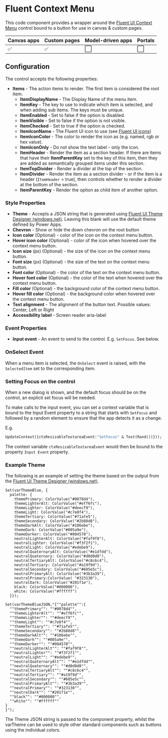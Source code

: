 # Fluent Context Menu

This code component provides a wrapper around the [Fluent UI Context Menu](https://developer.microsoft.com/en-us/fluentui#/controls/web/contextualmenu) control bound to a button for use in canvas & custom pages.

| Canvas apps | Custom pages | Model-driven apps | Portals |
| ----------- | ------------ | ----------------- | ------- |
| ✅           | ✅            | ⬜                 | ⬜       |

## Configuration

The control accepts the following properties:

- **Items** - The action items to render. The first item is considered the root item.
  - **ItemDisplayName** - The Display Name of the menu item.
  - **ItemKey** - The key to use to indicate which item is selected, and when adding sub items. The keys must be unique.
  - **ItemEnabled** - Set to false if the option is disabled.
  - **ItemVisible** - Set to false if the option is not visible.
  - **ItemChecked** - Set to true if the option is checked.
  - **ItemIconName** - The Fluent UI icon to use (see [Fluent UI icons](https://developer.microsoft.com/en-us/fluentui#/styles/web/icons))
  - **ItemIconColor** - The color to render the icon as (e.g. named, rgb or hex value).
  - **ItemIconOnly** - Do not show the text label - only the icon.
  - **ItemHeader** - Render the item as a section header. If there are items that have their **ItemParentKey** set to the key of this item, then they are added as semantically grouped items under this section.
  - **ItemTopDivider** - Render a divider at the top of the section.
  - **ItemDivider** - Render the item as a section divider - or if the item is a header (`ItemHeader` = true), then controls whether to render a divider at the bottom of the section.
  - **ItemParentKey** - Render the option as child item of another option.


### Style Properties

- **Theme** - Accepts a JSON string that is generated using [Fluent UI Theme Designer (windows.net)](https://fabricweb.z5.web.core.windows.net/pr-deploy-site/refs/heads/master/theming-designer/). Leaving this blank will use the default theme defined by Power Apps.
- **Chevron** - Show or hide the down chevron on the root button
- **Icon color** (Optional) - color of the icon on the context menu button.
- **Hover icon color** (Optional) - color of the icon when hovered over the context menu button.
- **Icon size** (px)  (Optional) - the size of the icon on the context menu button.
- **Font size** (px) (Optional) - the size of the text on the context menu button.
- **Font color** (Optional) - the color of the text on the context menu button.
- **Hover font color** (Optional) - the color of the text when hovered over the context menu button.
- **Fill color** (Optional) - the background color of the context menu button.
- **Hover fill color** (Optional) - the background color when hovered over the context menu button.
- **Text alignment** - The alignment of the button text. Possible values: Center, Left or Right
- **Accessibility label** - Screen reader aria-label

### Event Properties

- **Input event** - An event to send to the control. E.g. `SetFocus`. See below.

### OnSelect Event

When a menu item is selected, the `OnSelect` event is raised, with the `SelectedItem` set to the corresponding item.

### Setting Focus on the control

When a new dialog is shown, and the default focus should be on the control, an explicit set focus will be needed. 

To make calls to the input event, you can set a context variable that is bound to the Input Event property to a string that starts with `SetFocus` and followed by a random element to ensure that the app detects it as a change.

E.g.

```vb
UpdateContext({ctxResizableTextareaEvent:"SetFocus" & Text(Rand())}));
```

The context variable `ctxResizableTextareaEvent` would then be bound to the property `Input Event` property.

### Example Theme

The following is an example of setting the theme based on the output from the [Fluent UI Theme Designer (windows.net)](https://fabricweb.z5.web.core.windows.net/pr-deploy-site/refs/heads/master/theming-designer/). 

```
Set(varThemeBlue, {
  palette: {
    themePrimary: ColorValue("#0078d4"),
    themeLighterAlt: ColorValue("#eff6fc"),
    themeLighter: ColorValue("#deecf9"),
    themeLight: ColorValue("#c7e0f4"),
    themeTertiary: ColorValue("#71afe5"),
    themeSecondary: ColorValue("#2b88d8"),
    themeDarkAlt: ColorValue("#106ebe"),
    themeDark: ColorValue("#005a9e"),
    themeDarker: ColorValue("#004578"),
    neutralLighterAlt: ColorValue("#faf9f8"),
    neutralLighter: ColorValue("#f3f2f1"),
    neutralLight: ColorValue("#edebe9"),
    neutralQuaternaryAlt: ColorValue("#e1dfdd"),
    neutralQuaternary: ColorValue("#d0d0d0"),
    neutralTertiaryAlt: ColorValue("#c8c6c4"),
    neutralTertiary: ColorValue("#a19f9d"),
    neutralSecondary: ColorValue("#605e5c"),
    neutralPrimaryAlt: ColorValue("#3b3a39"),
    neutralPrimary:ColorValue( "#323130"),
    neutralDark: ColorValue("#201f1e"),
    black: ColorValue("#000000"),
    white: ColorValue("#ffffff")
  }});

Set(varThemeBlueJSON,"{""palette"":{
  ""themePrimary"": ""#0078d4"",
  ""themeLighterAlt"": ""#eff6fc"",
  ""themeLighter"": ""#deecf9"",
  ""themeLight"": ""#c7e0f4"",
  ""themeTertiary"": ""#71afe5"",
  ""themeSecondary"": ""#2b88d8"",
  ""themeDarkAlt"": ""#106ebe"",
  ""themeDark"": ""#005a9e"",
  ""themeDarker"": ""#004578"",
  ""neutralLighterAlt"": ""#faf9f8"",
  ""neutralLighter"": ""#f3f2f1"",
  ""neutralLight"": ""#edebe9"",
  ""neutralQuaternaryAlt"": ""#e1dfdd"",
  ""neutralQuaternary"": ""#d0d0d0"",
  ""neutralTertiaryAlt"": ""#c8c6c4"",
  ""neutralTertiary"": ""#a19f9d"",
  ""neutralSecondary"": ""#605e5c"",
  ""neutralPrimaryAlt"": ""#3b3a39"",
  ""neutralPrimary"": ""#323130"",
  ""neutralDark"": ""#201f1e"",
  ""black"": ""#000000"",
  ""white"": ""#ffffff""
}
}");
```

The Theme JSON string is passed to the component property, whilst the varTheme can be used to style other standard components such as buttons using the individual colors.
